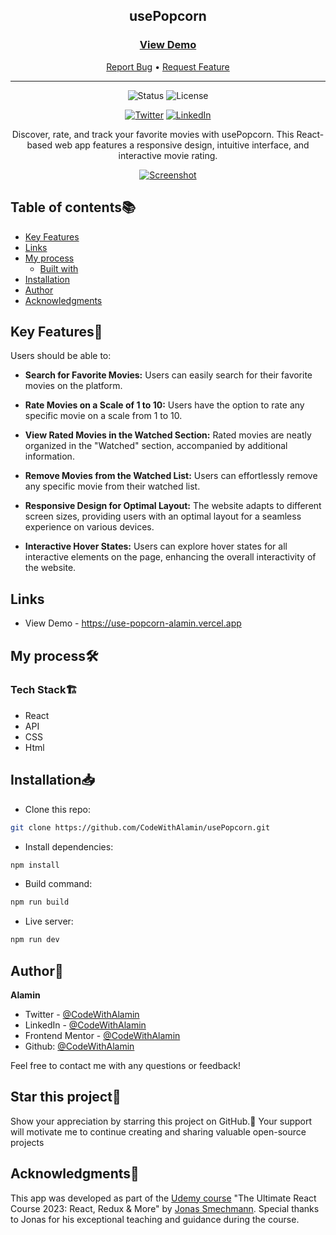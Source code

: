 <div align="center">

  <h2>usePopcorn</h2>

  <h3>
    <a href="https://use-popcorn-alamin.vercel.app">
      <strong>View Demo</strong>
    </a> 
  </h3>

  <div align="center">
    <a href="https://github.com/CodeWithAlamin/usePopcorn/issues">Report Bug</a>
    •
    <a href="https://github.com/CodeWithAlamin/usePopcorn/pulls">Request Feature</a>
  </div>

  <hr>

</div>

<!-- Badges -->
<div align="center">

<!-- Status -->
<img src="https://img.shields.io/badge/Status-Completed-success?style=flat" alt="Status" />

<!-- Liceensee -->
<img src="https://img.shields.io/badge/License-MIT-blue?style=flat" alt="License" />

<a href='https://www.twitter.com/CodeWithAlamin' target="_blank"><img alt='Twitter' src='https://img.shields.io/badge/@CodeWithAlamin-100000?style=for-the-badge&logo=Twitter&logoColor=00C9F7&labelColor=3F3F3F&color=0092FA'/></a>
<a href='https://www.linkedin.com/in/CodeWithAlamin' target="_blank"><img alt='LinkedIn' src='https://img.shields.io/badge/@CodeWithAlamin-100000?style=for-the-badge&logo=LinkedIn&logoColor=00a0dc&labelColor=2F2F2F&color=0077b5'/></a>

</div>

<!-- Brief -->
<p align="center">
Discover, rate, and track your favorite movies with usePopcorn. This React-based web app features a responsive design, intuitive interface, and interactive movie rating.
</p>

<!-- Screenshot -->
<a align="center" href="https://use-popcorn-alamin.vercel.app">

![Screenshot](./public/preview-thumbnail.jpg)

</a>

## Table of contents📚

- [Key Features](#key-features)
- [Links](#links)
- [My process](#my-process)
  - [Built with](#built-with)
- [Installation](#installation)
- [Author](#author)
- [Acknowledgments](#acknowledgments)

## Key Features🎉

Users should be able to:

- **Search for Favorite Movies:**
  Users can easily search for their favorite movies on the platform.

- **Rate Movies on a Scale of 1 to 10:**
  Users have the option to rate any specific movie on a scale from 1 to 10.

- **View Rated Movies in the Watched Section:**
  Rated movies are neatly organized in the "Watched" section, accompanied by additional information.

- **Remove Movies from the Watched List:**
  Users can effortlessly remove any specific movie from their watched list.

- **Responsive Design for Optimal Layout:**
  The website adapts to different screen sizes, providing users with an optimal layout for a seamless experience on various devices.

- **Interactive Hover States:**
  Users can explore hover states for all interactive elements on the page, enhancing the overall interactivity of the website.

## Links

- View Demo - https://use-popcorn-alamin.vercel.app

## My process🛠️

### Tech Stack🏗️

- React
- API
- CSS
- Html

## Installation📥

- Clone this repo:

```sh
git clone https://github.com/CodeWithAlamin/usePopcorn.git
```

- Install dependencies:

```sh
npm install
```

- Build command:

```sh
npm run build
```

- Live server:

```sh
npm run dev
```

## Author👤

<b>Alamin</b>

- Twitter - [@CodeWithAlamin](https://www.twitter.com/CodeWithAlamin)
- LinkedIn - [@CodeWithAlamin](https://www.linkedin.com/in/CodeWithAlamin)
- Frontend Mentor - [@CodeWithAlamin](https://www.frontendmentor.io/profile/CodeWithAlamin)
- Github: [@CodeWithAlamin](https://github.com/CodeWithAlamin)

Feel free to contact me with any questions or feedback!

## Star this project🌟

Show your appreciation by starring this project on GitHub.🙂 Your support will motivate me to continue creating and sharing valuable open-source projects

## Acknowledgments🙏

This app was developed as part of the [Udemy course](https://www.udemy.com/course/the-ultimate-react-course) "The Ultimate React Course 2023: React, Redux & More" by [Jonas Smechmann](https://twitter.com/jonasschmedtman). Special thanks to Jonas for his exceptional teaching and guidance during the course.
